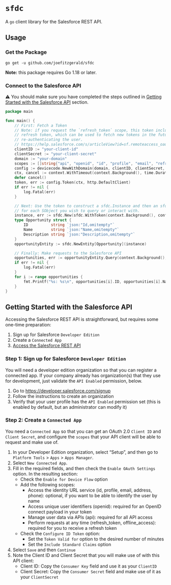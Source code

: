 # `sfdc`

A `go` client library for the Salesforce REST API.

## Usage

### Get the Package

```shell
go get -u github.com/joefitzgerald/sfdc
```

**Note:** this package requires Go 1.18 or later.

### Connect to the Salesforce API

⚠️ You should make sure you have completed the steps outlined in [Getting Started with the Salesforce API](#getting-started-with-the-salesforce-api) section.

```go
package main

func main() {
	// First: Fetch a Token
	// Note: if you request the `refresh_token` scope, this token includes a 
	// refresh token, which can be used to fetch new tokens in the future without
	// re-authenticating the user.
	// https://help.salesforce.com/s/articleView?id=sf.remoteaccess_oauth_refresh_token_flow.htm
	clientID := "your-client-id"
	clientSecret := "your-client-secret"
	domain := "your-domain"
	scopes := []string{"api", "openid", "id", "profile", "email", "refresh_token"}
	config := devicecode.NewWithDomain(domain, clientID, clientSecret, scopes)
	ctx, cancel := context.WithTimeout(context.Background(), time.Duration(5)*time.Minute)
	defer cancel()
	token, err := config.Token(ctx, http.DefaultClient)
	if err != nil {
		log.Fatal(err)
	}

	// Next: Use the token to construct a sfdc.Instance and then an sfdc.Entity
	// for each SObject you wish to query or interact with.
	instance, err := sfdc.New(sfdc.WithToken(context.Background(), config.Config, token), sfdc.WithURL(fmt.Sprintf("https://%s.my.salesforce.com", domain)))
	type Opportunity struct {
		ID          string `json:"Id,omitempty"`
		Name        string `json:"Name,omitempty"`
		Description string `json:"Description,omitempty"`
	}
	opportunityEntity := sfdc.NewEntity[Opportunity](instance)

	// Finally: Make requests to the Salesforce API
	opportunities, err := opportunityEntity.Query(context.Background(), "SELECT Id, Name, Description FROM Opportunity where CloseDate = 2019-01-01")
	if err != nil {
		log.Fatal(err)
	}
	for i := range opportunities {
		fmt.Printf("%s: %s\n", opportunities[i].ID, opportunities[i].Name)
	}
}
```

## Getting Started with the Salesforce API

Accessing the Salesforce REST API is straightforward, but requires some one-time preparation:

1. Sign up for Salesforce `Developer Edition`
2. Create a `Connected App`
3. [Access the Salesforce REST API](#usage)

### Step 1: Sign up for Salesforce `Developer Edition`

You will need a developer edition organization so that you can register a connected app. If your company already has organization(s) that they use for development, just validate the `API Enabled` permission, below.

1. Go to https://developer.salesforce.com/signup
2. Follow the instructions to create an organization
3. Verify that your user profile has the `API Enabled` permission set (this is enabled by default, but an administrator can modify it)

### Step 2: Create a `Connected App`

You need a `Connected App` so that you can get an OAuth 2.0 `Client ID` and `Client Secret`, and configure the `scopes` that your API client will be able to request and make use of.

1. In your Developer Edition organization, select “Setup”, and then go to `Platform Tools` > `Apps` > `Apps Manager`.
1. Select `New Connected App`.
1. Fill in the required fields, and then check the `Enable OAuth Settings` option. In the resulting section:
    * Check the `Enable for Device Flow` option
    * Add the following scopes:
      * Access the identity URL service (id, profile, email, address, phone): optional, if you want to be able to identify the user by name
      * Access unique user identifiers (openid): required for an OpenID connect payload in your token
      * Manage user data via APIs (api): required for all API access
      * Perform requests at any time (refresh_token, offline_access): required for you to receive a refresh token
    * Check the `Configure ID Token` option:
      * Set the `Token Valid for` option to the desired number of minutes
      * Set the `Include Standard Claims` option
1. Select `Save` and then `Continue`
1. Note the Client ID and Client Secret that you will make use of with this API client:
    * Client ID: Copy the `Consumer Key` field and use it as your `ClientID`
    * Client Secret: Copy the `Consumer Secret` field and make use of it as your `ClientSecret`